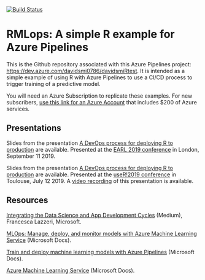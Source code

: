 [![Build Status](https://dev.azure.com/davidsmi0786/davidsmiRtest/_apis/build/status/revodavid.RMLops?branchName=master)](https://dev.azure.com/davidsmi0786/davidsmiRtest/_build/latest?definitionId=1&branchName=master)

# RMLops: A simple R example for Azure Pipelines

This is the Github repository associated with this Azure Pipelines project: https://dev.azure.com/davidsmi0786/davidsmiRtest. It is intended as a simple example
of using R with Azure Pipelines to use a CI/CD process to trigger training of a
predictive model.

You will need an Azure Subscription to replicate these examples. For new subscribers, [use this link for an Azure Account](https://azure.microsoft.com/free/?WT.mc_id=opensource-0000-davidsmi) that includes $200 of Azure services.

## Presentations

Slides from the presentation [A DevOps process for deploying R to production](https://github.com/revodavid/RMLops/blob/master/earl2019slides.pdf) are available. Presented at the [EARL 2019 conference](http://www.earlconf.com/) in London, September 11 2019.

Slides from the presentation [A DevOps process for deploying R to production](https://github.com/revodavid/RMLops/blob/master/user2019slides.pdf) are available. Presented at the [useR!2019 conference](http://www.user2019.fr/) in Toulouse, July 12 2019. A [video recording](https://youtu.be/o6sIB0MJyOs) of this presentation is available.

## Resources

[Integrating the Data Science and App Development Cycles](https://aka.ms/AA5ib6c) (Medium), Francesca Lazzeri, Microsoft. 

[MLOps: Manage, deploy, and monitor models with Azure Machine Learning Service](https://aka.ms/mlopsdoc) (Microsoft Docs).  

[Train and deploy machine learning models with Azure Pipelines](https://aka.ms/azpipe) (Microsoft Docs). 

[Azure Machine Learning Service](https://aka.ms/amlsvc) (Microsoft Docs). 

